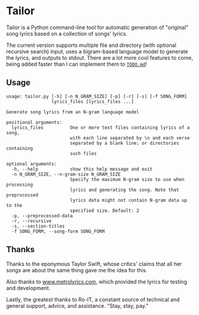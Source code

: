# Tailor

Tailor is a Python command-line tool for automatic generation of "original"
song lyrics based on a collection of songs' lyrics.

The current version supports multiple file and directory (with optional
recursive search) input, uses a bigram-based language model to generate the
lyrics, and outputs to stdout. There are a lot more cool features to come,
being added faster than I can implement them to [`TODO.md`](/TODO.md)!

## Usage

```
usage: tailor.py [-h] [-n N_GRAM_SIZE] [-p] [-r] [-s] [-f SONG_FORM]
                 lyrics_files [lyrics_files ...]

Generate song lyrics from an N-gram language model

positional arguments:
  lyrics_files          One or more text files containing lyrics of a song,
                        with each line separated by \n and each verse
                        separated by a blank line; or directories containing
                        such files

optional arguments:
  -h, --help            show this help message and exit
  -n N_GRAM_SIZE, --n-gram-size N_GRAM_SIZE
                        Specify the maximum N-gram size to use when processing
                        lyrics and generating the song. Note that preprocessed
                        lyrics data might not contain N-gram data up to the
                        specified size. Default: 2
  -p, --preprocessed-data
  -r, --recursive
  -s, --section-titles
  -f SONG_FORM, --song-form SONG_FORM
```

## Thanks

Thanks to the eponymous Taylor Swift, whose critics' claims that all her songs
are about the same thing gave me the idea for this.

Also thanks to www.metrolyrics.com, which provided the lyrics for testing and
development.

Lastly, the greatest thanks to Ro-IT, a constant source of technical and
general support, advice, and assistance. "Stay, stay, pay."
